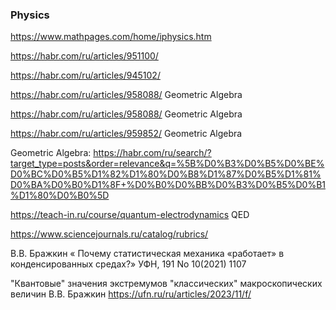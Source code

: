 ### Physics

https://www.mathpages.com/home/iphysics.htm

https://habr.com/ru/articles/951100/

https://habr.com/ru/articles/945102/

https://habr.com/ru/articles/958088/ Geometric Algebra

 https://habr.com/ru/articles/958088/ Geometric Algebra

https://habr.com/ru/articles/959852/ Geometric Algebra

 Geometric Algebra: 
https://habr.com/ru/search/?target_type=posts&order=relevance&q=%5B%D0%B3%D0%B5%D0%BE%D0%BC%D0%B5%D1%82%D1%80%D0%B8%D1%87%D0%B5%D1%81%D0%BA%D0%B0%D1%8F+%D0%B0%D0%BB%D0%B3%D0%B5%D0%B1%D1%80%D0%B0%5D

https://teach-in.ru/course/quantum-electrodynamics  QED



https://www.sciencejournals.ru/catalog/rubrics/

В.В. Бражкин « Почему статистическая механика «работает» в конденсированных средах?» УФН, 191 No 10(2021) 1107

"Квантовые" значения экстремумов "классических" макроскопических величин В.В. Бражкин
https://ufn.ru/ru/articles/2023/11/f/
